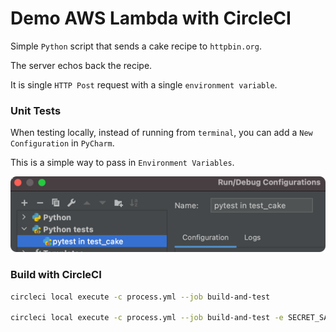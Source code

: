 # Demo AWS Lambda with CircleCI

Simple `Python` script that sends a cake recipe to `httpbin.org`.

The server echos back the recipe.

It is single `HTTP Post` request with a single `environment variable`.

### Unit Tests
When testing locally, instead of running from `terminal`, you can add a `New Configuration` in `PyCharm`.

This is a simple way to pass in `Environment Variables`.


![](.README_images/pycharm_new_pytest_config.png)


### Build with CircleCI

```bash
circleci local execute -c process.yml --job build-and-test

circleci local execute -c process.yml --job build-and-test -e SECRET_SAUCE=chocolate
```

